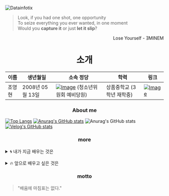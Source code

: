 ![Datainfotix](https://github.com/choyeounghyeon/choyeounghyeon/assets/133370084/6a2be163-6b6a-467b-b182-8f9669832a56)

> Look, if you had one shot, one opportunity<br/>
> To seize everything you ever wanted, in one moment<br/>
> Would you **capture it** or just **let it slip**?
<div align="right">
  Lose Yourself - ƎMINEM
</div>

<div align="center">
  <h1>소개</h1>
</div>


| **이름**      | **생년월일** | **소속 정당**     | **학력**      | **링크**      |
| ------------ | ------------ | ------------ | ------------ | ------------ |
| 조영현     | 2008년 05월 13일   | [![Image](https://github.com/choyeounghyeon/choyeounghyeon/assets/133370084/a265cb95-e30f-4a27-a81c-3973f3b18088)](https://www.justice21.org/newhome/board/board.html?keycode=name&keyword=Yeoung&bbs_code=JS1) (청소년위원회 예비당원) | 상품중학교 (3학년 재학중)   | [![Image](https://github.com/choyeounghyeon/choyeounghyeon/assets/133370084/6101d23c-e6fc-49a1-be1e-1c268b014c25)](https://velog.io/@choyeounghyeon)   |

  <div align=center><h3>About me</h3></div>
  
  [![Top Langs](https://github-readme-stats.vercel.app/api/top-langs/?username=choyeounghyeon)](https://github.com/anuraghazra/github-readme-stats)
  [![Anurag's GitHub stats](https://github-readme-stats.vercel.app/api?username=choyeounghyeon)](https://github.com/anuraghazra/github-readme-stats)
  ![Anurag's GitHub stats](https://github-readme-stats.vercel.app/api?username=choyeounghyeon&hide=contribs,prs&show_icons=true&theme=테마)
  [![Velog's GitHub stats](https://velog-readme-stats.vercel.app/api?name=choyeounghyeon)](choyeounghyeon)

  <div align=center><h3>more</h3></div>

<details>
<summary>
  🌀 내가 지금 배우는 것은
</summary>
  JS,TS,HTML,CSS,C,C++
</details>
<br>
<details>
<summary>
  🔥 앞으로 배우고 싶은 것은
</summary>
  C#
</details>

  <div align=center><h3>motto</h3></div>
  
> "배움에 마침표는 없다."
